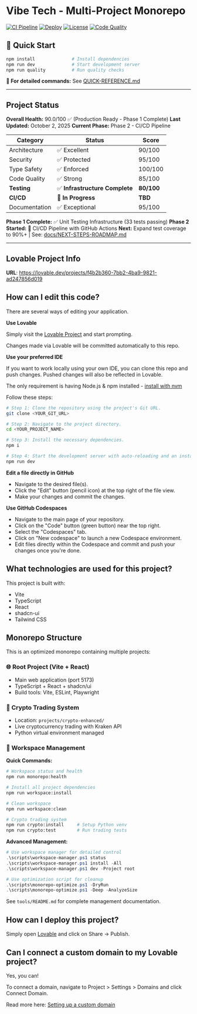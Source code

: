 # Vibe Tech - Multi-Project Monorepo

[![CI Pipeline](https://github.com/freshwaterbruce2/vibetech/actions/workflows/ci.yml/badge.svg)](https://github.com/freshwaterbruce2/vibetech/actions/workflows/ci.yml)
[![Deploy](https://github.com/freshwaterbruce2/vibetech/actions/workflows/deploy.yml/badge.svg)](https://github.com/freshwaterbruce2/vibetech/actions/workflows/deploy.yml)
[![License](https://img.shields.io/badge/license-MIT-blue.svg)](./LICENSE)
[![Code Quality](https://img.shields.io/badge/quality-90%2F100-brightgreen)](./docs/reports/MONOREPO_REVIEW.md)

## 🎯 Quick Start

```bash
npm install              # Install dependencies
npm run dev              # Start development server
npm run quality          # Run quality checks
```

**📖 For detailed commands:** See [QUICK-REFERENCE.md](./QUICK-REFERENCE.md)

---

## Project Status

**Overall Health:** 90.0/100 ✅ (Production Ready - Phase 1 Complete)
**Last Updated:** October 2, 2025
**Current Phase:** Phase 2 - CI/CD Pipeline

| Category | Status | Score |
|----------|--------|-------|
| Architecture | ✅ Excellent | 90/100 |
| Security | ✅ Protected | 95/100 |
| Type Safety | ✅ Enforced | 100/100 |
| Code Quality | ✅ Strong | 85/100 |
| **Testing** | ✅ **Infrastructure Complete** | **80/100** |
| **CI/CD** | 🚀 **In Progress** | **TBD** |
| Documentation | ✅ Exceptional | 95/100 |

**Phase 1 Complete:** ✅ Unit Testing Infrastructure (33 tests passing)
**Phase 2 Started:** 🚀 CI/CD Pipeline with GitHub Actions
**Next:** Expand test coverage to 90%+ | See: [docs/NEXT-STEPS-ROADMAP.md](./docs/NEXT-STEPS-ROADMAP.md)

---

## Lovable Project Info

**URL**: https://lovable.dev/projects/f4b2b360-7bb2-4ba9-9821-ad247856d019

## How can I edit this code?

There are several ways of editing your application.

**Use Lovable**

Simply visit the [Lovable Project](https://lovable.dev/projects/f4b2b360-7bb2-4ba9-9821-ad247856d019) and start prompting.

Changes made via Lovable will be committed automatically to this repo.

**Use your preferred IDE**

If you want to work locally using your own IDE, you can clone this repo and push changes. Pushed changes will also be reflected in Lovable.

The only requirement is having Node.js & npm installed - [install with nvm](https://github.com/nvm-sh/nvm#installing-and-updating)

Follow these steps:

```sh
# Step 1: Clone the repository using the project's Git URL.
git clone <YOUR_GIT_URL>

# Step 2: Navigate to the project directory.
cd <YOUR_PROJECT_NAME>

# Step 3: Install the necessary dependencies.
npm i

# Step 4: Start the development server with auto-reloading and an instant preview.
npm run dev
```

**Edit a file directly in GitHub**

- Navigate to the desired file(s).
- Click the "Edit" button (pencil icon) at the top right of the file view.
- Make your changes and commit the changes.

**Use GitHub Codespaces**

- Navigate to the main page of your repository.
- Click on the "Code" button (green button) near the top right.
- Select the "Codespaces" tab.
- Click on "New codespace" to launch a new Codespace environment.
- Edit files directly within the Codespace and commit and push your changes once you're done.

## What technologies are used for this project?

This project is built with:

- Vite
- TypeScript
- React
- shadcn-ui
- Tailwind CSS

## Monorepo Structure

This is an optimized monorepo containing multiple projects:

### 🌐 Root Project (Vite + React)
- Main web application (port 5173)
- TypeScript + React + shadcn/ui
- Build tools: Vite, ESLint, Playwright

### 🐍 Crypto Trading System
- Location: `projects/crypto-enhanced/`
- Live cryptocurrency trading with Kraken API
- Python virtual environment managed

### 🔧 Workspace Management

**Quick Commands:**
```bash
# Workspace status and health
npm run monorepo:health

# Install all project dependencies
npm run workspace:install

# Clean workspace
npm run workspace:clean

# Crypto trading system
npm run crypto:install     # Setup Python venv
npm run crypto:test        # Run trading tests
```

**Advanced Management:**
```powershell
# Use workspace manager for detailed control
.\scripts\workspace-manager.ps1 status
.\scripts\workspace-manager.ps1 install -All
.\scripts\workspace-manager.ps1 dev -Project root

# Use optimization script for cleanup
.\scripts\monorepo-optimize.ps1 -DryRun
.\scripts\monorepo-optimize.ps1 -Deep -AnalyzeSize
```

See `tools/README.md` for complete management documentation.

## How can I deploy this project?

Simply open [Lovable](https://lovable.dev/projects/f4b2b360-7bb2-4ba9-9821-ad247856d019) and click on Share -> Publish.

## Can I connect a custom domain to my Lovable project?

Yes, you can!

To connect a domain, navigate to Project > Settings > Domains and click Connect Domain.

Read more here: [Setting up a custom domain](https://docs.lovable.dev/tips-tricks/custom-domain#step-by-step-guide)
